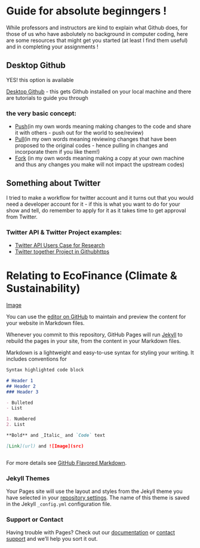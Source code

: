 # Guide for absolute beginngers ! 

While professors and instructors are kind to explain what Github does, for those of us who have asbolutely no background in computer coding, here are some resources that might get you started (at least I find them useful) and in completing your assignments !  

## Desktop Github 
YES! this option is available

[Desktop Github](https://desktop.github.com) - this gets Github installed on your local machine and there are tutorials to guide you through 

### the very basic concept:

- [Push](https://github.com/git-guides/git-push)(in my own words meaning making changes to the code and share it with others - push out for the world to see/review)
- [Pull](https://github.com/git-guides/git-pull)(in my own words meaning reviewing changes that have been proposed to the original codes - hence pulling in changes and incorporate them if you like them!) 
- [Fork](https://docs.github.com/en/get-started/quickstart/fork-a-repo) (in my own words meaning making a copy at your own machine and thus any changes you make will not impact the upstream codes) 

## Something about Twitter

I tried to make a workflow for twitter account and it turns out that you would need a developer account for it - if this is what you want to do for your show and tell, do remember to apply for it as it takes time to get approval from Twitter.  

### Twitter API & Twitter Project examples:

- [Twitter API Users Case for Research](https://developer.twitter.com/en/use-cases/do-research)
- [Twitter together Project in Githubhttps](https://github.com/marketplace/actions/twitter-together)


# Relating to EcoFinance (Climate & Sustainability) 
[Image](src)

You can use the [editor on GitHub](https://github.com/Kyovelve/showandtell/edit/gh-pages/index.md) to maintain and preview the content for your website in Markdown files.

Whenever you commit to this repository, GitHub Pages will run [Jekyll](https://jekyllrb.com/) to rebuild the pages in your site, from the content in your Markdown files.


 




Markdown is a lightweight and easy-to-use syntax for styling your writing. It includes conventions for

```markdown
Syntax highlighted code block

# Header 1
## Header 2
### Header 3

- Bulleted
- List

1. Numbered
2. List

**Bold** and _Italic_ and `Code` text

[Link](url) and ![Image](src)



```

For more details see [GitHub Flavored Markdown](https://guides.github.com/features/mastering-markdown/).

### Jekyll Themes

Your Pages site will use the layout and styles from the Jekyll theme you have selected in your [repository settings](https://github.com/Kyovelve/showandtell/settings/pages). The name of this theme is saved in the Jekyll `_config.yml` configuration file.

### Support or Contact

Having trouble with Pages? Check out our [documentation](https://docs.github.com/categories/github-pages-basics/) or [contact support](https://support.github.com/contact) and we’ll help you sort it out.
